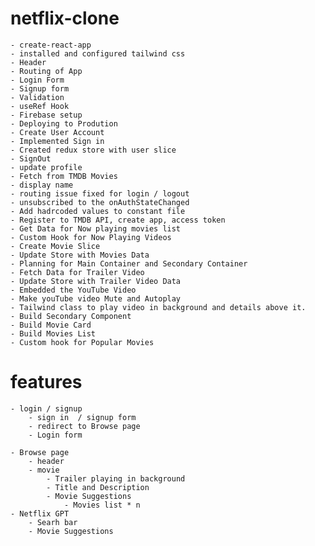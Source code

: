 # netflix-clone

    - create-react-app
    - installed and configured tailwind css
    - Header
    - Routing of App
    - Login Form
    - Signup form
    - Validation
    - useRef Hook
    - Firebase setup
    - Deploying to Prodution
    - Create User Account
    - Implemented Sign in
    - Created redux store with user slice
    - SignOut
    - update profile
    - Fetch from TMDB Movies
    - display name
    - routing issue fixed for login / logout
    - unsubscribed to the onAuthStateChanged
    - Add hadrcoded values to constant file
    - Register to TMDB API, create app, access token
    - Get Data for Now playing movies list
    - Custom Hook for Now Playing Videos
    - Create Movie Slice
    - Update Store with Movies Data
    - Planning for Main Container and Secondary Container
    - Fetch Data for Trailer Video
    - Update Store with Trailer Video Data
    - Embedded the YouTube Video
    - Make youTube video Mute and Autoplay
    - Tailwind class to play video in background and details above it.
    - Build Secondary Component
    - Build Movie Card
    - Build Movies List
    - Custom hook for Popular Movies

# features

    - login / signup
        - sign in  / signup form
        - redirect to Browse page
        - Login form

    - Browse page
        - header
        - movie
            - Trailer playing in background
            - Title and Description
            - Movie Suggestions
                - Movies list * n
    - Netflix GPT
        - Searh bar
        - Movie Suggestions
